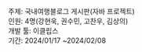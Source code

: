 주제: 국내여행블로그 게시판(자바 프로젝트)<br>
인원: 4명(강현욱, 권수민, 고찬우, 김상의)<br>
개발 툴: 이클립스<br>
기간: 2024/01/17 ~2024/02/08
